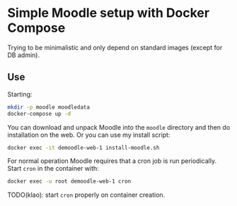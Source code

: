 # Simple Moodle setup with Docker Compose

Trying to be minimalistic and only depend on standard images (except for DB admin).

## Use

Starting:

```sh
mkdir -p moodle moodledata
docker-compose up -d
```

You can download and unpack Moodle into the `moodle` directory and then do installation on the web.
Or you can use my install script:

```sh
docker exec -it demoodle-web-1 install-moodle.sh
```

For normal operation Moodle requires that a cron job is run periodically.
Start `cron` in the container with:

```sh
docker exec -u root demoodle-web-1 cron
```

TODO(klao): start `cron` properly on container creation.
